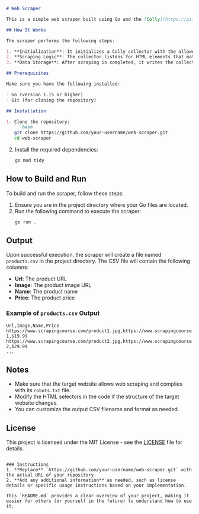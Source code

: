 ```markdown
# Web Scraper

This is a simple web scraper built using Go and the [Colly](https://github.com/gocolly/colly) library. It scrapes product data from an e-commerce website and saves the information to a CSV file.

## How It Works

The scraper performs the following steps:

1. **Initialization**: It initializes a Colly collector with the allowed domain to ensure that only requests to that domain are permitted.
2. **Scraping Logic**: The collector listens for HTML elements that match the specified selectors (in this case, `li.product`) and extracts relevant product data (URL, image source, name, and price) from each product item.
3. **Data Storage**: After scraping is completed, it writes the collected product data into a CSV file named `products.csv` with appropriate headers.

## Prerequisites

Make sure you have the following installed:

- Go (version 1.15 or higher)
- Git (for cloning the repository)

## Installation

1. Clone the repository:
   ```bash
   git clone https://github.com/your-username/web-scraper.git
   cd web-scraper
   ```

2. Install the required dependencies:
   ```bash
   go mod tidy
   ```

## How to Build and Run

To build and run the scraper, follow these steps:

1. Ensure you are in the project directory where your Go files are located.
2. Run the following command to execute the scraper:
   ```bash
   go run .
   ```

## Output

Upon successful execution, the scraper will create a file named `products.csv` in the project directory. The CSV file will contain the following columns:

- **Url**: The product URL
- **Image**: The product image URL
- **Name**: The product name
- **Price**: The product price

### Example of `products.csv` Output

```csv
Url,Image,Name,Price
https://www.scrapingcourse.com/product1.jpg,https://www.scrapingcourse.com/product1.jpg,Product 1,$19.99
https://www.scrapingcourse.com/product2.jpg,https://www.scrapingcourse.com/product2.jpg,Product 2,$29.99
...
```

## Notes

- Make sure that the target website allows web scraping and complies with its `robots.txt` file.
- Modify the HTML selectors in the code if the structure of the target website changes.
- You can customize the output CSV filename and format as needed.

## License

This project is licensed under the MIT License - see the [LICENSE](LICENSE) file for details.
```

### Instructions
1. **Replace** `https://github.com/your-username/web-scraper.git` with the actual URL of your repository.
2. **Add any additional information** as needed, such as license details or specific usage instructions based on your implementation. 

This `README.md` provides a clear overview of your project, making it easier for others (or yourself in the future) to understand how to use it.
